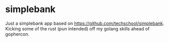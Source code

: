 # simplebank
Just a simplebank app based on https://github.com/techschool/simplebank. Kicking some of the rust (pun intended) off my golang skills ahead of gophercon.
